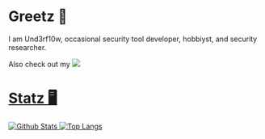 # Greetz 👋
I am Und3rf10w, occasional security tool developer, hobbiyst, and security researcher.

Also check out my    <a href="https://twitter.com/Und3rf10w" target="_blank"><img src="https://img.shields.io/badge/-Twitter-1ca0f1"/>

# Statz 🖥
![Github Stats](https://github-readme-stats.vercel.app/api?username=Und3rf10w&show_icons=true&hide_border=false&theme=dark&count_private=true&hide_title=false)
![Top Langs](https://github-readme-stats.vercel.app/api/top-langs/?username=Und3rf10w&langs_count=5&show_icons=true&hide_border=false&theme=dark&count_private=true&hide=powershell,dockerfile,slash&layout=compact)
<!--
**Und3rf10w/Und3rf10w** is a ✨ _special_ ✨ repository because its `README.md` (this file) appears on your GitHub profile.

Here are some ideas to get you started:

- 🔭 I’m currently working on ...
- 🌱 I’m currently learning ...
- 👯 I’m looking to collaborate on ...
- 🤔 I’m looking for help with ...
- 💬 Ask me about ...
- 📫 How to reach me: ...
- 😄 Pronouns: ...
- ⚡ Fun fact: ...
-->
